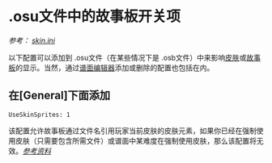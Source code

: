 # .osu文件中的故事板开关项

*参考： [skin.ini](/wiki/Skinning/skin.ini)*

以下配置可以添加到 .osu文件（在某些情况下是 .osb文件）中来影响[皮肤](/wiki/Skinning)或[故事板](/wiki/Storyboard)的显示。当然，通过[谱面编辑器](/wiki/Beatmap_Editor)添加或删除的配置也包括在内。

## 在\[General\]下面添加

`UseSkinSprites: 1`

该配置允许故事板通过文件名引用玩家当前皮肤的皮肤元素，如果你已经在强制使用皮肤（只需要包含所需文件）或谱面中某难度在强制使用皮肤，那么该配置将无效。*[参考资料](https://osu.ppy.sh/community/forums/topics/1869?start=141760)*
